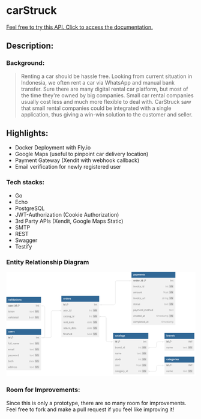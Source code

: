 # carStruck

[Feel free to try this API. Click to access the documentation.](https://car-struck.fly.dev)

## Description:

### Background:

> Renting a car should be hassle free. Looking from current situation in Indonesia, we often rent a car via WhatsApp and manual bank transfer. Sure there are many digital rental car platform, but most of the time they're owned by big companies. Small car rental companies usually cost less and much more flexible to deal with. CarStruck saw that small rental companies could be integrated with a single application, thus giving a win-win solution to the customer and seller.

## Highlights:

* Docker Deployment with Fly.io
* Google Maps (useful to pinpoint car delivery location)
* Payment Gateway (Xendit with webhook callback)
* Email verification for newly registered user

### Tech stacks:

* Go
* Echo
* PostgreSQL
* JWT-Authorization (Cookie Authorization)
* 3rd Party APIs (Xendit, Google Maps Static)
* SMTP
* REST
* Swagger
* Testify

### Entity Relationship Diagram

![ERD](./misc/ERD.svg)

### Room for Improvements:

Since this is only a prototype, there are so many room for improvements. Feel free to fork and make a pull request if you feel like improving it!